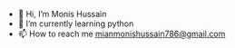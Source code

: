 - 👋 Hi, I’m Monis Hussain
- 🌱 I’m currently learning python
- 📫 How to reach me mianmonishussain786@gmail.com

<!---
Monis9451/Monis9451 is a ✨ special ✨ repository because its `README.md` (this file) appears on your GitHub profile.
You can click the Preview link to take a look at your changes.
--->
